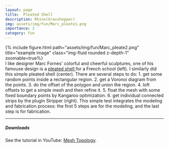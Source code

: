 ```yaml
---
layout: page
title:  Pleated Shell
description: Rhino(Grasshopper)
img: assets/img/fun/Marc_pleate1.png
importance: 2
category: fun
---
```


<div class="row">
    <div class="col-sm mt-3 mt-md-0">
        {% include figure.html path="assets/img/fun/Marc_pleate2.png" title="example image" class="img-fluid rounded z-depth-1" zoomable=true%}
    </div>
</div>
<div class="caption">
    I like designer Marc Fornes' colorful and cheerful sculptures, one of his famouse design is a <a href="https://www.dezeen.com/tag/marc-fornes/" target="\_blank"> pleated shell </a> for a French school (left). I similarly did this simple pleated shell (center).
    There are several steps to do: 1. get some random points inside a rectangular region. 2. get a Voronoi diagram from the points. 3. do the offset of the polygon and union the region. 4. loft offsets to get a simple mesh and then refine it. 5. float the mesh with some fixed boundary points by Kangaroo optimization. 6. get individual connected strips by the plugin Stripper (right).
    This simple test integrates the modeling and fabrication process: the first 5 steps are for the modeling, and the last step is for fabrication.
</div>

------

##### <i class='fas fa-download'>**Downloads**</i>

See the tutorial in YouTube: [Mesh Topology](https://www.youtube.com/watch?v=ZNPKYTstQX0&list=RDCMUCwImuwbI4lKk544-FS7A2Yw&start_radio=1&rv=ZNPKYTstQX0&t=367).